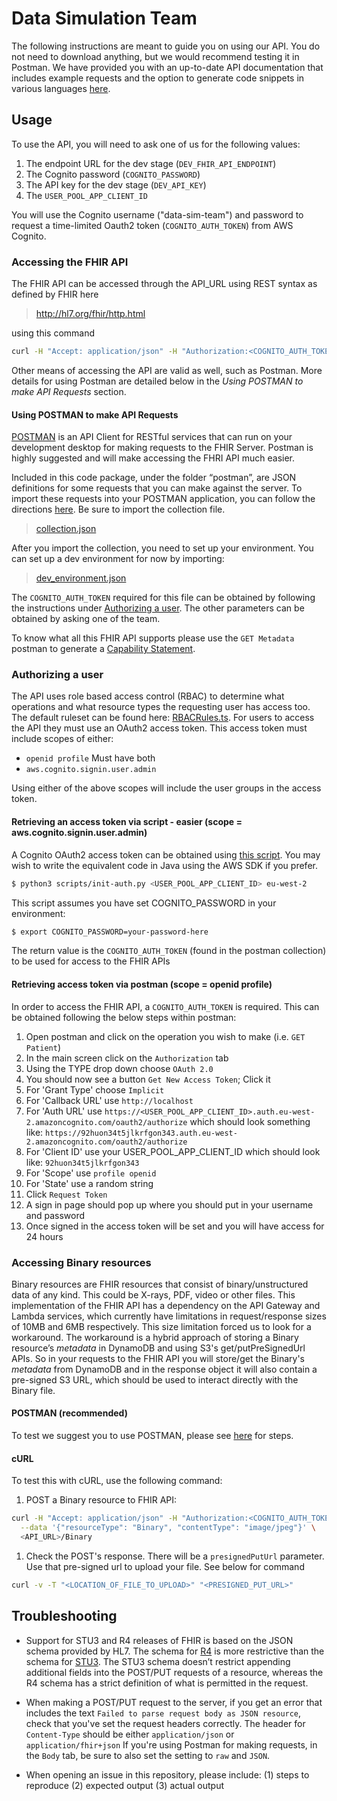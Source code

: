 # Data Simulation Team

The following instructions are meant to guide you on using our API. You do not need to download anything, but we would recommend testing it in Postman. We have provided you with an up-to-date API documentation that includes example requests and the option to generate code snippets in various languages [here](https://documenter.getpostman.com/view/12190139/TVsoFVgc).

## Usage

To use the API, you will need to ask one of us for the following values:

1. The endpoint URL for the dev stage (`DEV_FHIR_API_ENDPOINT`)
2. The Cognito password (`COGNITO_PASSWORD`)
3. The API key for the dev stage (`DEV_API_KEY`)
4. The `USER_POOL_APP_CLIENT_ID`

You will use the Cognito username ("data-sim-team") and password to request a time-limited Oauth2 token (`COGNITO_AUTH_TOKEN`) from AWS Cognito.

### Accessing the FHIR API

The FHIR API can be accessed through the API_URL using REST syntax as defined by FHIR here

> http://hl7.org/fhir/http.html

using this command

```sh
curl -H "Accept: application/json" -H "Authorization:<COGNITO_AUTH_TOKEN>" -H "x-api-key:<API_KEY>" <API_URL>
```

Other means of accessing the API are valid as well, such as Postman. More details for using Postman are detailed below in the _Using POSTMAN to make API Requests_ section.

#### Using POSTMAN to make API Requests

[POSTMAN](https://www.postman.com/) is an API Client for RESTful services that can run on your development desktop for making requests to the FHIR Server. Postman is highly suggested and will make accessing the FHRI API much easier.

Included in this code package, under the folder “postman”, are JSON definitions for some requests that you can make against the server. To import these requests into your POSTMAN application, you can follow the directions [here](https://kb.datamotion.com/?ht_kb=postman-instructions-for-exporting-and-importing). Be sure to import the collection file.

> [collection.json](./postman/collection.json)

After you import the collection, you need to set up your environment. You can set up a dev environment for now by importing:

> [dev_environment.json](./postman/dev_environment.json)

The `COGNITO_AUTH_TOKEN` required for this file can be obtained by following the instructions under [Authorizing a user](#authorizing-a-user). The other parameters can be obtained by asking one of the team.

To know what all this FHIR API supports please use the `GET Metadata` postman to generate a [Capability Statement](https://www.hl7.org/fhir/capabilitystatement.html).

### Authorizing a user

The API uses role based access control (RBAC) to determine what operations and what resource types the requesting user has access too. The default ruleset can be found here: [RBACRules.ts](RBACRules.ts). For users to access the API they must use an OAuth2 access token. This access token must include scopes of either:

- `openid profile` Must have both
- `aws.cognito.signin.user.admin`

Using either of the above scopes will include the user groups in the access token.

#### Retrieving an access token via script - easier (scope = aws.cognito.signin.user.admin)

A Cognito OAuth2 access token can be obtained using [this script](./scripts/cognito-auth.py). You may wish to write the equivalent code in Java using the AWS SDK if you prefer.

```sh
$ python3 scripts/init-auth.py <USER_POOL_APP_CLIENT_ID> eu-west-2
```


This script assumes you have set COGNITO_PASSWORD in your environment:
```sh
$ export COGNITO_PASSWORD=your-password-here
```

The return value is the `COGNITO_AUTH_TOKEN` (found in the postman collection) to be used for access to the FHIR APIs

#### Retrieving access token via postman (scope = openid profile)

In order to access the FHIR API, a `COGNITO_AUTH_TOKEN` is required. This can be obtained following the below steps within postman:

1. Open postman and click on the operation you wish to make (i.e. `GET Patient`)
2. In the main screen click on the `Authorization` tab
3. Using the TYPE drop down choose `OAuth 2.0`
4. You should now see a button `Get New Access Token`; Click it
5. For 'Grant Type' choose `Implicit`
6. For 'Callback URL' use `http://localhost`
7. For 'Auth URL' use `https://<USER_POOL_APP_CLIENT_ID>.auth.eu-west-2.amazoncognito.com/oauth2/authorize` which should look something like: `https://92huon34t5jlkrfgon343.auth.eu-west-2.amazoncognito.com/oauth2/authorize`
8. For 'Client ID' use your USER_POOL_APP_CLIENT_ID which should look like: `92huon34t5jlkrfgon343`
9. For 'Scope' use `profile openid`
10. For 'State' use a random string
11. Click `Request Token`
12. A sign in page should pop up where you should put in your username and password
13. Once signed in the access token will be set and you will have access for 24 hours

### Accessing Binary resources

Binary resources are FHIR resources that consist of binary/unstructured data of any kind. This could be X-rays, PDF, video or other files. This implementation of the FHIR API has a dependency on the API Gateway and Lambda services, which currently have limitations in request/response sizes of 10MB and 6MB respectively. This size limitation forced us to look for a workaround. The workaround is a hybrid approach of storing a Binary resource’s _metadata_ in DynamoDB and using S3's get/putPreSignedUrl APIs. So in your requests to the FHIR API you will store/get the Binary's _metadata_ from DynamoDB and in the response object it will also contain a pre-signed S3 URL, which should be used to interact directly with the Binary file.

#### POSTMAN (recommended)

To test we suggest you to use POSTMAN, please see [here](#using-postman-to-make-api-requests) for steps.

#### cURL

To test this with cURL, use the following command:

1. POST a Binary resource to FHIR API:

```sh
curl -H "Accept: application/json" -H "Authorization:<COGNITO_AUTH_TOKEN>" -H "x-api-key:<API_KEY>" --request POST \
  --data '{"resourceType": "Binary", "contentType": "image/jpeg"}' \
  <API_URL>/Binary
```

1. Check the POST's response. There will be a `presignedPutUrl` parameter. Use that pre-signed url to upload your file. See below for command

```sh
curl -v -T "<LOCATION_OF_FILE_TO_UPLOAD>" "<PRESIGNED_PUT_URL>"
```

## Troubleshooting

- Support for STU3 and R4 releases of FHIR is based on the JSON schema provided by HL7. The schema for [R4](https://www.hl7.org/fhir/validation.html) is more restrictive than the schema for [STU3](http://hl7.org/fhir/STU3/validation.html). The STU3 schema doesn’t restrict appending additional fields into the POST/PUT requests of a resource, whereas the R4 schema has a strict definition of what is permitted in the request.

- When making a POST/PUT request to the server, if you get an error that includes the text `Failed to parse request body as JSON resource`, check that you've set the request headers correctly. The header for `Content-Type` should be either `application/json` or `application/fhir+json` If you're using Postman for making requests, in the `Body` tab, be sure to also set the setting to `raw` and `JSON`.

- When opening an issue in this repository, please include: (1) steps to reproduce (2) expected output (3) actual output
